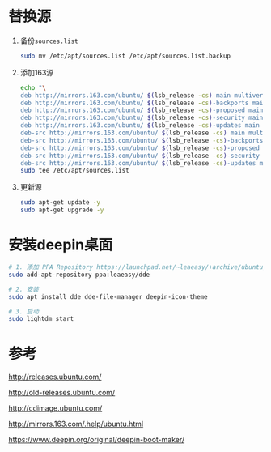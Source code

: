# 替换源

1. 备份`sources.list`
    ```sh
    sudo mv /etc/apt/sources.list /etc/apt/sources.list.backup
    ```
2. 添加163源
    ```sh
    echo "\
    deb http://mirrors.163.com/ubuntu/ $(lsb_release -cs) main multiverse restricted universe
    deb http://mirrors.163.com/ubuntu/ $(lsb_release -cs)-backports main multiverse restricted universe
    deb http://mirrors.163.com/ubuntu/ $(lsb_release -cs)-proposed main multiverse restricted universe
    deb http://mirrors.163.com/ubuntu/ $(lsb_release -cs)-security main multiverse restricted universe
    deb http://mirrors.163.com/ubuntu/ $(lsb_release -cs)-updates main multiverse restricted universe
    deb-src http://mirrors.163.com/ubuntu/ $(lsb_release -cs) main multiverse restricted universe
    deb-src http://mirrors.163.com/ubuntu/ $(lsb_release -cs)-backports main multiverse restricted universe
    deb-src http://mirrors.163.com/ubuntu/ $(lsb_release -cs)-proposed main multiverse restricted universe
    deb-src http://mirrors.163.com/ubuntu/ $(lsb_release -cs)-security main multiverse restricted universe
    deb-src http://mirrors.163.com/ubuntu/ $(lsb_release -cs)-updates main multiverse restricted universe" | \
    sudo tee /etc/apt/sources.list
    ```
3. 更新源
    ```sh
    sudo apt-get update -y
    sudo apt-get upgrade -y
    ```

# 安装deepin桌面

```sh
# 1. 添加 PPA Repository https://launchpad.net/~leaeasy/+archive/ubuntu/dde
sudo add-apt-repository ppa:leaeasy/dde

# 2. 安装
sudo apt install dde dde-file-manager deepin-icon-theme

# 3. 启动
sudo lightdm start
```

# 参考

http://releases.ubuntu.com/

http://old-releases.ubuntu.com/

http://cdimage.ubuntu.com/

http://mirrors.163.com/.help/ubuntu.html

https://www.deepin.org/original/deepin-boot-maker/